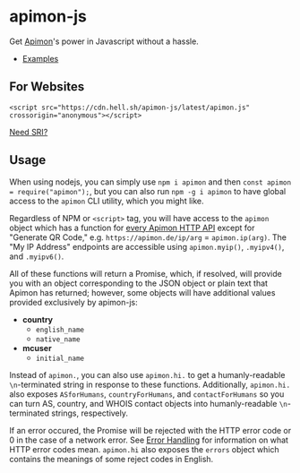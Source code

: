 # apimon-js

Get [Apimon](https://apimon.de/)'s power in Javascript without a hassle.

- [Examples](https://github.com/hell-sh/apimon-js/tree/master/examples)

## For Websites

    <script src="https://cdn.hell.sh/apimon-js/latest/apimon.js" crossorigin="anonymous"></script>

[Need SRI?](https://cdn.hell.sh/#apimon-js)

## Usage

When using nodejs, you can simply use `npm i apimon` and then `const apimon = require("apimon");`, but you can also run `npm -g i apimon` to have global access to the `apimon` CLI utility, which you might like.

Regardless of NPM or `<script>` tag, you will have access to the `apimon` object which has a function for [every Apimon HTTP API](https://apimon.de/http-apis) except for "Generate QR Code," e.g. `https://apimon.de/ip/arg` = `apimon.ip(arg)`.
The "My IP Address" endpoints are accessible using `apimon.myip()`, `.myipv4()`, and `.myipv6()`.

All of these functions will return a Promise, which, if resolved, will provide you with an object corresponding to the JSON object or plain text that Apimon has returned; however, some objects will have additional values provided exclusively by apimon-js:

- **country**
  - `english_name`
  - `native_name`
- **mcuser**
  - `initial_name`

Instead of `apimon.`, you can also use `apimon.hi.` to get a humanly-readable `\n`-terminated string in response to these functions. Additionally, `apimon.hi.` also exposes `ASforHumans`, `countryForHumans`, and `contactForHumans` so you can turn AS, country, and WHOIS contact objects into humanly-readable `\n`-terminated strings, respectively.

If an error occured, the Promise will be rejected with the HTTP error code or 0 in the case of a network error. See [Error Handling](https://apimon.de/http-apis#errors) for information on what HTTP error codes mean.
`apimon.hi` also exposes the `errors` object which contains the meanings of some reject codes in English.
